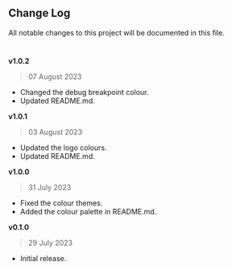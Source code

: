 ## Change Log

All notable changes to this project will be documented in this file.

#

**v1.0.2**

> 07 August 2023

-   Changed the debug breakpoint colour.
-   Updated README.md.

**v1.0.1**

> 03 August 2023

-   Updated the logo colours.
-   Updated README.md.

**v1.0.0**

> 31 July 2023

-   Fixed the colour themes.
-   Added the colour palette in README.md.

**v0.1.0**

> 29 July 2023

-   Initial release.
